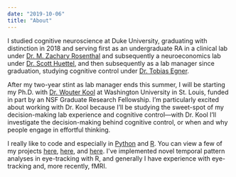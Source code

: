 ```yaml
---
date: "2019-10-06"
title: "About"
---
```


I studied cognitive neuroscience at Duke University, graduating with distinction in 2018 and serving first as an undergraduate RA in a clinical lab under [Dr. M. Zachary Rosenthal](https://psychandneuro.duke.edu/people/mark-zachary-rosenthal) and subsequently a neuroeconomics lab under [Dr. Scott Huettel](https://psychandneuro.duke.edu/people/scott-huettel), and then subsequently as a lab manager since graduation, studying cognitive control under [Dr. Tobias Egner](https://psychandneuro.duke.edu/people/tobias-egner).

After my two-year stint as lab manager ends this summer, I will be starting my Ph.D. with [Dr. Wouter Kool](https://psych.wustl.edu/people/wouter-kool) at Washington University in St. Louis, funded in part by an NSF Graduate Research Fellowship. I’m particularly excited about working with Dr. Kool because I’ll be studying the sweet-spot of my decision-making lab experience and cognitive control—with Dr. Kool I’ll investigate the decision-making behind cognitive control, or when and why people engage in effortful thinking.

I really like to code and especially in [Python](https://github.com/search?q=language%3APython+user%3Ajackdolgin&s=indexed&type=Code) and [R](https://github.com/search?q=language%3AR+user%3Ajackdolgin&s=indexed&type=Code). You can view a few of my projects [here](https://jackdolgin.shinyapps.io/rhythmic_attention/), [here](https://github.com/jackdolgin/Bejjani_Dolgin_Zhang_Egner_2019), and [here](https://jackdolgin.shinyapps.io/GreekLifeDemographics/). I've implemented novel temporal pattern analyses in eye-tracking with R, and generally I have experience with eye-tracking and, more recently, fMRI.
